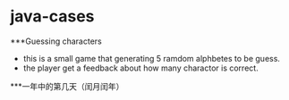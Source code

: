 # java-cases

***Guessing characters

- this is a small game that generating 5 ramdom alphbetes to be guess. 
- the player get a feedback about how many charactor is correct.

***一年中的第几天（闰月闰年）
